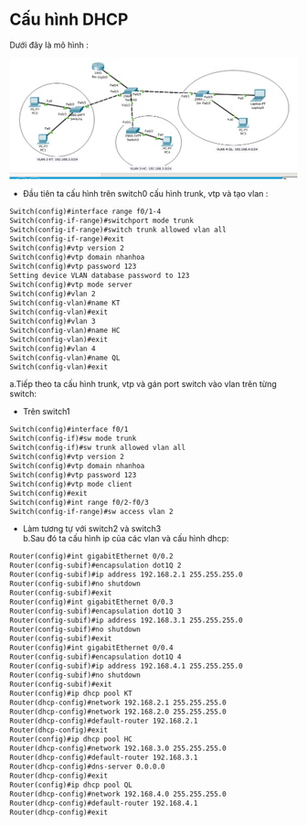 # Cấu hình DHCP 
Dưới đây là mô hình :  

![](../images/2019-05-10_16-16.png)

- Đầu tiên ta cấu hình trên switch0 cấu hình trunk, vtp và tạo vlan :
```
Switch(config)#interface range f0/1-4
Switch(config-if-range)#switchport mode trunk
Switch(config-if-range)#switch trunk allowed vlan all
Switch(config-if-range)#exit
Switch(config)#vtp version 2
Switch(config)#vtp domain nhanhoa
Switch(config)#vtp password 123
Setting device VLAN database password to 123
Switch(config)#vtp mode server 
Switch(config)#vlan 2
Switch(config-vlan)#name KT
Switch(config-vlan)#exit
Switch(config)#vlan 3
Switch(config-vlan)#name HC
Switch(config-vlan)#exit
Switch(config)#vlan 4
Switch(config-vlan)#name QL
Switch(config-vlan)#exit
```
a.Tiếp theo ta cấu hình trunk, vtp và gán port switch vào vlan trên từng switch:  
- Trên switch1
```
Switch(config)#interface f0/1
Switch(config-if)#sw mode trunk
Switch(config-if)#sw trunk allowed vlan all
Switch(config)#vtp version 2
Switch(config)#vtp domain nhanhoa
Switch(config)#vtp password 123
Switch(config)#vtp mode client
Switch(config)#exit
Switch(config)#int range f0/2-f0/3
Switch(config-if-range)#sw access vlan 2
```

- Làm tương tự với switch2 và switch3  
b.Sau đó ta cấu hình ip của các vlan và cấu hình dhcp:
```
Router(config)#int gigabitEthernet 0/0.2
Router(config-subif)#encapsulation dot1Q 2
Router(config-subif)#ip address 192.168.2.1 255.255.255.0
Router(config-subif)#no shutdown
Router(config-subif)#exit
Router(config)#int gigabitEthernet 0/0.3
Router(config-subif)#encapsulation dot1Q 3
Router(config-subif)#ip address 192.168.3.1 255.255.255.0
Router(config-subif)#no shutdown
Router(config-subif)#exit
Router(config)#int gigabitEthernet 0/0.4
Router(config-subif)#encapsulation dot1Q 4
Router(config-subif)#ip address 192.168.4.1 255.255.255.0
Router(config-subif)#no shutdown
Router(config-subif)#exit
Router(config)#ip dhcp pool KT
Router(dhcp-config)#network 192.168.2.1 255.255.255.0
Router(dhcp-config)#network 192.168.2.0 255.255.255.0
Router(dhcp-config)#default-router 192.168.2.1
Router(dhcp-config)#exit
Router(config)#ip dhcp pool HC 
Router(dhcp-config)#network 192.168.3.0 255.255.255.0
Router(dhcp-config)#default-router 192.168.3.1
Router(dhcp-config)#dns-server 0.0.0.0
Router(dhcp-config)#exit
Router(config)#ip dhcp pool QL
Router(dhcp-config)#network 192.168.4.0 255.255.255.0
Router(dhcp-config)#default-router 192.168.4.1
Router(dhcp-config)#exit
```
